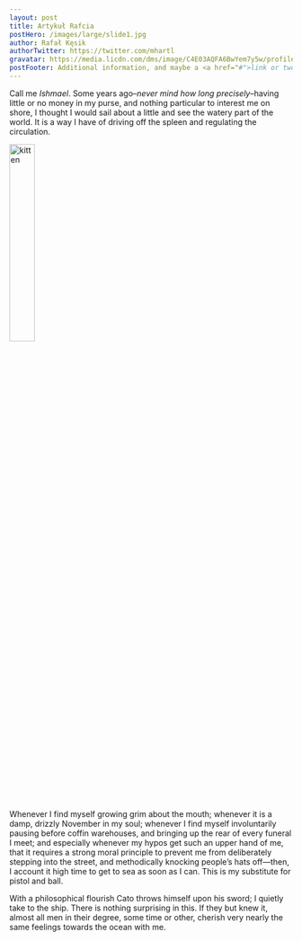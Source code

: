 ```yaml
---
layout: post
title: Artykuł Rafcia
postHero: /images/large/slide1.jpg
author: Rafał Kęsik
authorTwitter: https://twitter.com/mhartl
gravatar: https://media.licdn.com/dms/image/C4E03AQFA6BwYem7y5w/profile-displayphoto-shrink_800_800/0/1657479283726?e=1724284800&v=beta&t=k11bmHcS9lle0lOv8SIgV73_lYyblKmyhIElNivR4dY
postFooter: Additional information, and maybe a <a href="#">link or two</a>
---
```


Call me *Ishmael*. Some years ago–*never mind how long
precisely*–having little or no money in my purse, and nothing
particular to interest me on shore, I thought I would sail about a little
and see the watery part of the world. It is a way I have of driving off
the spleen and regulating the circulation.

<img style="width: 30%; height: auto;" class="pull-left" src="https://upload.wikimedia.org/wikipedia/commons/8/8d/Tabby_Kitten_on_Blue_Throw.jpg"
     alt="kitten">

Whenever I find myself growing grim about the mouth; whenever it is a damp,
drizzly November in my soul; whenever I find myself involuntarily pausing
before coffin warehouses, and bringing up the rear of every funeral I meet;
and especially whenever my hypos get such an upper hand of me, that it
requires a strong moral principle to prevent me from deliberately stepping
into the street, and methodically knocking people’s hats off—then, I
account it high time to get to sea as soon as I can. This is my substitute
for pistol and ball.

With a philosophical flourish Cato throws himself upon
his sword; I quietly take to the ship. There is nothing surprising in this.
If they but knew it, almost all men in their degree, some time or other,
cherish very nearly the same feelings towards the ocean with me.